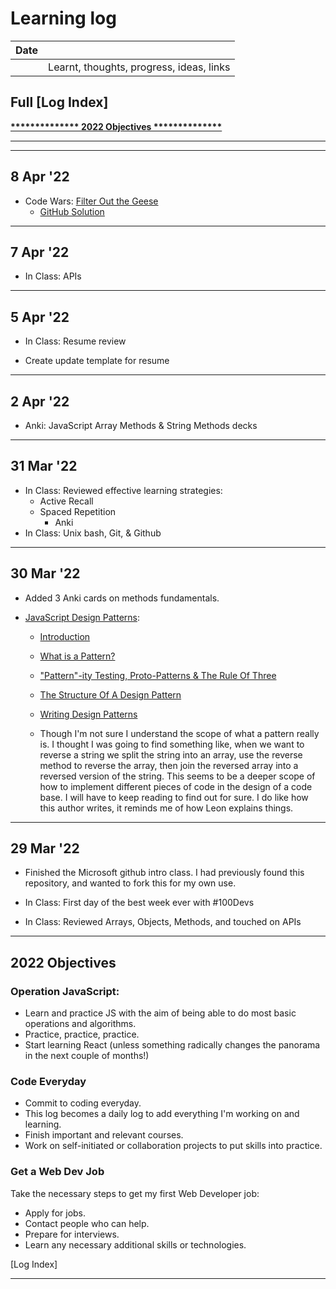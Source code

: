 # Learning log

|Date |                                        |
|:---:|:---------------------------------------|
|     |Learnt, thoughts, progress, ideas, links|

## Full [Log Index]

[__************** 2022 Objectives **************__](https://github.com/VladmirPutgang/My-Learning-Tracker/blob/main/log.md#2022-Objectives)

----------------------------------------------------------

----------------------------------------------------------
## 8 Apr '22

+ Code Wars: [Filter Out the Geese](https://www.codewars.com/kata/57ee4a67108d3fd9eb0000e7)
    - [GitHub Solution](https://github.com/VladmirPutgang/CodewarsSolutions/blob/main/filter-the-geese.js)

----------------------------------------------------------
## 7 Apr '22

+ In Class: APIs

----------------------------------------------------------
## 5 Apr '22

+ In Class: Resume review

+ Create update template for resume

----------------------------------------------------------
## 2 Apr '22

+ Anki: JavaScript Array Methods & String Methods decks

----------------------------------------------------------
## 31 Mar '22

+ In Class: Reviewed effective learning strategies:
    - Active Recall
    - Spaced Repetition
        - Anki
+ In Class: Unix bash, Git, & Github

----------------------------------------------------------

## 30 Mar '22

+ Added 3 Anki cards on methods fundamentals.

+ [JavaScript Design Patterns](https://www.patterns.dev/posts/classic-design-patterns/):

    - [Introduction](https://www.patterns.dev/posts/classic-design-patterns/#introduction)

    - [What is a Pattern?](https://www.patterns.dev/posts/classic-design-patterns/#whatisapattern)

    - ["Pattern"-ity Testing, Proto-Patterns & The Rule Of Three](https://www.patterns.dev/posts/classic-design-patterns/#patternity)

    - [The Structure Of A Design Pattern](https://www.patterns.dev/posts/classic-design-patterns/#designpatternstructure)

    - [Writing Design Patterns](https://www.patterns.dev/posts/classic-design-patterns/#writingdesignpatterns)

    - Though I'm not sure I understand the scope of what a pattern really is. I thought I was going to find something like, when we want to reverse a string we split the string into an array, use the reverse method to reverse the array, then join the reversed array into a reversed version of the string. This seems to be a deeper scope of how to implement different pieces of code in the design of a code base. I will have to keep reading to find out for sure. I do like how this author writes, it reminds me of how Leon explains things.

----------------------------------------------------------
## 29 Mar '22

+ Finished the Microsoft github intro class. I had previously found this repository, and wanted to fork this for my own use.

+ In Class: First day of the best week ever with #100Devs

+ In Class: Reviewed Arrays, Objects, Methods, and touched on APIs

----------------------------------------------------------

## 2022 Objectives

### Operation JavaScript:

+ Learn and practice JS with the aim of being able to do most basic operations and algorithms.
+ Practice, practice, practice.
+ Start learning React (unless something radically changes the panorama in the next couple of months!)

### Code Everyday

+ Commit to coding everyday.
+ This log becomes a daily log to add everything I'm working on and learning.
+ Finish important and relevant courses.
+ Work on self-initiated or collaboration projects to put skills into practice.

### Get a Web Dev Job

Take the necessary steps to get my first Web Developer job:

+ Apply for jobs.
+ Contact people who can help.
+ Prepare for interviews.
+ Learn any necessary additional skills or technologies.

[Log Index]

----------------------------------------------------------
